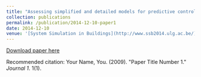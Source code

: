 ```yaml
---
title: "Assessing simplified and detailed models for predictive control of space heating in homes"
collection: publications
permalink: /publication/2014-12-10-paper1
date: 2014-12-10
venue: '[System Simulation in Buildings](http://www.ssb2014.ulg.ac.be/)'
---
```


[Download paper here](http://kuzha.github.io/files/kunzhang-p2014.pdf)

Recommended citation: Your Name, You. (2009). "Paper Title Number 1." <i>Journal 1</i>. 1(1).
